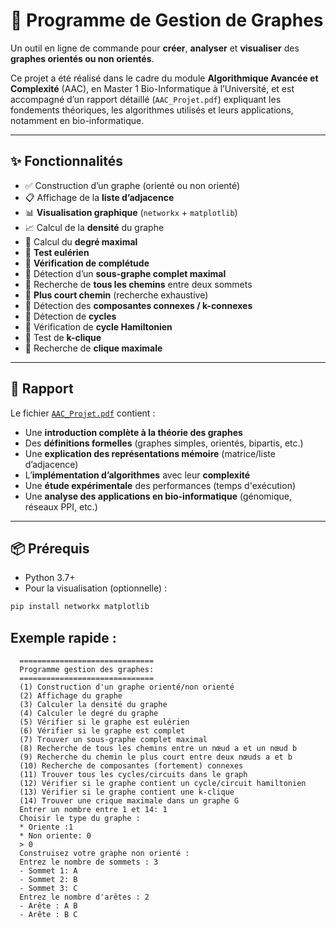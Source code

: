 # 🧠 Programme de Gestion de Graphes

Un outil en ligne de commande pour **créer**, **analyser** et **visualiser** des **graphes orientés ou non orientés**.

Ce projet a été réalisé dans le cadre du module **Algorithmique Avancée et Complexité** (AAC), en Master 1 Bio-Informatique à l’Université, et est accompagné d’un rapport détaillé (`AAC_Projet.pdf`) expliquant les fondements théoriques, les algorithmes utilisés et leurs applications, notamment en bio-informatique.

---

## ✨ Fonctionnalités

- ✅ Construction d’un graphe (orienté ou non orienté)  
- 📋 Affichage de la **liste d’adjacence**  
- 📊 **Visualisation graphique** (`networkx` + `matplotlib`)  
- 📈 Calcul de la **densité** du graphe  
- 📏 Calcul du **degré maximal**  
- 🔁 **Test eulérien**  
- 🔎 **Vérification de complétude**  
- 🧩 Détection d’un **sous-graphe complet maximal**  
- 🧭 Recherche de **tous les chemins** entre deux sommets  
- 🚀 **Plus court chemin** (recherche exhaustive)  
- 🧱 Détection des **composantes connexes / k-connexes**  
- 🔄 Détection de **cycles**  
- 🧮 Vérification de **cycle Hamiltonien**  
- 📌 Test de **k-clique**  
- 🧠 Recherche de **clique maximale**

---

## 📄 Rapport

Le fichier [`AAC_Projet.pdf`](AAC_Projet.pdf) contient :

- Une **introduction complète à la théorie des graphes**
- Des **définitions formelles** (graphes simples, orientés, bipartis, etc.)
- Une **explication des représentations mémoire** (matrice/liste d’adjacence)
- L’**implémentation d’algorithmes** avec leur **complexité**
- Une **étude expérimentale** des performances (temps d'exécution)
- Une **analyse des applications en bio-informatique** (génomique, réseaux PPI, etc.)

---

## 📦 Prérequis

- Python 3.7+
- Pour la visualisation (optionnelle) :

```bash
pip install networkx matplotlib
```


## Exemple rapide :
```
  ==============================
  Programme gestion des graphes:
  ==============================
  (1) Construction d'un graphe orienté/non orienté
  (2) Affichage du graphe
  (3) Calculer la densité du graphe
  (4) Calculer le degré du graphe
  (5) Vérifier si le graphe est eulérien
  (6) Vérifier si le graphe est complet
  (7) Trouver un sous-graphe complet maximal
  (8) Recherche de tous les chemins entre un nœud a et un nœud b
  (9) Recherche du chemin le plus court entre deux nœuds a et b
  (10) Recherche de composantes (fortement) connexes
  (11) Trouver tous les cycles/circuits dans le graph
  (12) Vérifier si le graphe contient un cycle/circuit hamiltonien
  (13) Vérifier si le graphe contient une k-clique
  (14) Trouver une crique maximale dans un graphe G
  Entrer un nombre entre 1 et 14: 1
  Choisir le type du graphe :
  * Oriente :1
  * Non oriente: 0
  > 0
  Construisez votre graphe non orienté :
  Entrez le nombre de sommets : 3
  - Sommet 1: A
  - Sommet 2: B
  - Sommet 3: C
  Entrez le nombre d'arêtes : 2
  - Arête : A B
  - Arête : B C
```
